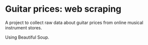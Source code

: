 # Guitar prices: web scraping

A project to collect raw data about guitar prices from online musical instrument stores.

Using Beautiful Soup.
